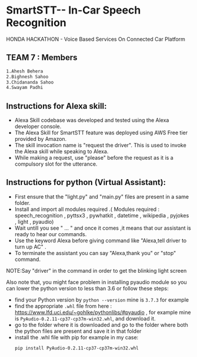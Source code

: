 # SmartSTT-- In-Car Speech Recognition

HONDA HACKATHON - Voice Based Services On Connected Car Platform

## TEAM 7 : Members

```markdown
1.Ahesh Behera
2.Bighnesh Sahoo
3.Chidananda Sahoo
4.Swayam Padhi
```
## Instructions for Alexa skill:
* Alexa Skill codebase was developed and tested using the Alexa developer console. 
* The Alexa Skill for SmartSTT feature was deployed using AWS Free tier provided by Amazon. 
* The skill invocation name is "request the driver". This is used to invoke the Alexa skill while speaking to Alexa.
* While making a request, use "please" before the request as it is a compulsory slot for the utterance.

## Instructions for python (Virtual Assistant):
* First ensure that the "light.py" and "main.py" files are present in a same folder.
* Install and import all modules required .( Modules required : speech_recognition , pyttsx3 , pywhatkit , datetime , wikipedia , pyjokes , light , pyaudio)
* Wait untill you see " ... " and once it comes ,it means that our assistant is ready to hear our commands.
* Use the keyword Alexa before giving command like "Alexa,tell driver to turn up AC" .
* To terminate the assistant you can say "Alexa,thank you" or "stop" command.

NOTE:Say "driver" in the command in order to get the blinking light screen

Also note that, you might face problem in installing pyaudio module so you can lower the python version to less than 3.6 or follow these steps:
* find your Python version by `python --version` mine is `3.7.3` for example
* find the appropriate `.whl` file from here : https://www.lfd.uci.edu/~gohlke/pythonlibs/#pyaudio , for example mine is `PyAudio‑0.2.11‑cp37‑cp37m‑win32.whl`, and download it.
* go to the folder where it is downloaded and go to the folder where both the python files are present and save it in that folder
* install the .whl file with pip for example in my case:
   ```markdown
   pip install PyAudio-0.2.11-cp37-cp37m-win32.whl
   ```
